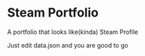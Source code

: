 # Steam Portfolio

A portfolio that looks like(kinda) Steam Profile

Just edit data.json and you are good to go